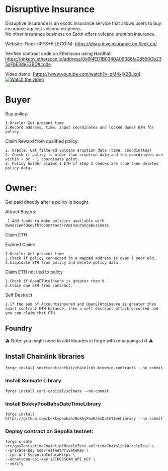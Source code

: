 # Disruptive Insurance

Disruptive Insurance is an exotic insurance service that allows users to buy insurance against volcano eruptions.\
No other insurance business on Earth offers volcano eruption insurance.

Website: Fleek (IPFS+FILECOIN): https://disruptiveinsurance.on.fleek.co/

[Github Pages Backup]: https://marcuswentz.github.io/DisruptiveInsurance/

Verified contract code on Etherscan using Hardhat: https://rinkeby.etherscan.io/address/0x6f4ED1B0340A09386fa08550Cb235aFbE3deE2BD#code

Video demo: [https://www.youtube.com/watch?v=zM4xjX2BJxg]:
[![Watch the video](https://github.com/MarcusWentz/InsureDisruption/blob/main/Images/structure.png)](https://www.youtube.com/watch?v=zM4xjX2BJxg)

# Buyer

  Buy policy:
  
    1.Oracle: Get present time
    2.Record address, time, input coordinates and locked Owner ETH for policy.
    
  Claim Reward from qualified policy:
  
    1. Oracle: Get filtered volcano eruption data (time, coordinates)
    2. Check if policy is older than eruption date and the coordinates are within + or - 1 coordinate point.
    3. Policy holder claims 1 ETH if Step 2 checks are true then deletes policy data.
  
# Owner:

 Get paid directly after a policy is bought.

 Attract Buyers:
 
     1.Add funds to make policies available with OwnerSendOneEthToContractFromInsuranceBusiness.
  
 Claim ETH
   
   Expired Claim:
   
    1.Oracle: Get present time
    2.Check if policy connected to a mapped address is over 1 year old.
    3.Liquidate ETH from policy and delete policy data.
    
   Claim ETH not tied to policy
   
    1.Check if OpenETHtoInsure is greater than 0.
    2.Claim one ETH from contract.
    
   Self Destruct 
   
    1.If the sum of AccountsInsured and OpenETHtoInsure is greater than smart contract ETH balance, then a self destruct attack occurred and you can claim that ETH.

## Foundry 

:warning: Note: you might need to add libraries in forge with remappings.txt :warning:

## Install Chainlink libraries
```
forge install smartcontractkit/chainlink-brownie-contracts --no-commit
```
### Install Solmate Library
```
forge install rari-capital/solmate --no-commit
```
### Install BokkyPooBahsDateTimeLibrary
```
forge install https://github.com/bokkypoobah/BokkyPooBahsDateTimeLibrary --no-commit
```
### Deploy contract on Sepolia testnet:
```
forge create src/gasTests/timeChainlinkOracleTest.sol:timeChainlinkOracleTest \
--private-key $devTestnetPrivateKey \
--rpc-url $sepoliaInfuraHttps \
--etherscan-api-key $ETHERSCAN_API_KEY \
--verify 
```